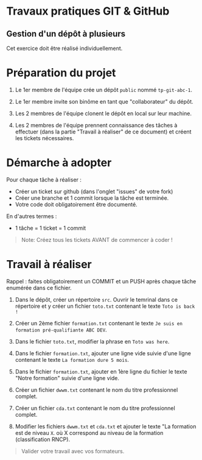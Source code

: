 # Travaux pratiques GIT & GitHub

## Gestion d'un dépôt à plusieurs

Cet exercice doit être réalisé individuellement.


# Préparation du projet

1. Le 1er membre de l'équipe crée un dépôt `public` nommé `tp-git-abc-1`.

2. Le 1er membre invite son binôme en tant que "collaborateur" du dépôt. 

3. Les 2 membres de l'équipe clonent le dépôt en local sur leur machine.

4. Les 2 membres de l'équipe prennent connaissance des tâches à effectuer (dans la partie "Travail à réaliser" de ce document) et créent les tickets nécessaires.

# Démarche à adopter 

Pour chaque tâche à réaliser : 

- Créer un ticket sur github (dans l'onglet "issues" de votre fork)
- Créer une branche et 1 commit lorsque la tâche est terminée. 
- Votre code doit obligatoirement être documenté.

En d'autres termes :
- 1 tâche = 1 ticket = 1 commit

> Note: Créez tous les tickets AVANT de commencer à coder !

# Travail à réaliser

Rappel : faites obligatoirement un COMMIT et un PUSH après chaque tâche enumérée dans ce fichier.

1. Dans le dépôt, créer un répertoire `src`. Ouvrir le temrinal dans ce répertoire et y créer un fichier `toto.txt` contenant le texte `Toto is back !`

2. Créer un 2ème fichier `formation.txt` contenant le texte `Je suis en formation pré-qualifiante ABC DEV`.

3. Dans le fichier `toto.txt`, modifier la phrase en `Toto was here`.

4. Dans le fichier `formation.txt`, ajouter une ligne vide suivie d'une ligne contenant le texte `La formation dure 5 mois`.

5. Dans le fichier `formation.txt`, ajouter en 1ère ligne du fichier le texte "Notre formation" suivie d'une ligne vide.

6. Créer un fichier `dwwm.txt` contenant le nom du titre professionnel complet.

7. Créer un fichier `cda.txt` contenant le nom du titre professionnel complet.

8. Modifier les fichiers `dwwm.txt` et `cda.txt` et ajouter le texte "La formation est de niveau `X`. où X correspond au niveau de la formation (classification RNCP).


> Valider votre travail avec vos formateurs.
